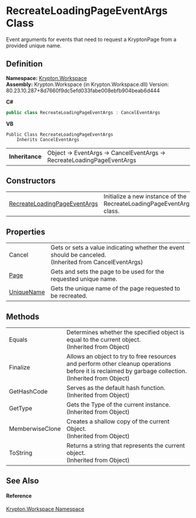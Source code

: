 # RecreateLoadingPageEventArgs Class


Event arguments for events that need to request a KryptonPage from a provided unique name.



## Definition
**Namespace:** <a href="0dbf488f-9676-a1e5-a949-1b4bcea03d52.md">Krypton.Workspace</a>  
**Assembly:** Krypton.Workspace (in Krypton.Workspace.dll) Version: 80.23.10.287+8d7660f9dc5efd033fabe008ebfb904beab6d444

**C#**
``` C#
public class RecreateLoadingPageEventArgs : CancelEventArgs
```
**VB**
``` VB
Public Class RecreateLoadingPageEventArgs
	Inherits CancelEventArgs
```

<table><tr><td><strong>Inheritance</strong></td><td>Object  →  EventArgs  →  CancelEventArgs  →  RecreateLoadingPageEventArgs</td></tr>
</table>



## Constructors
<table>
<tr>
<td><a href="f45417d4-6d68-4408-fc81-9dc0442cd290.md">RecreateLoadingPageEventArgs</a></td>
<td>Initialize a new instance of the RecreateLoadingPageEventArgs class.</td></tr>
</table>

## Properties
<table>
<tr>
<td>Cancel</td>
<td>Gets or sets a value indicating whether the event should be canceled.<br />(Inherited from CancelEventArgs)</td></tr>
<tr>
<td><a href="b696e16e-80f8-390b-088c-a470b817c66f.md">Page</a></td>
<td>Gets and sets the page to be used for the requested unique name.</td></tr>
<tr>
<td><a href="2f7c688b-6b6f-5c96-2d2d-7cded7bcf9c2.md">UniqueName</a></td>
<td>Gets the unique name of the page requested to be recreated.</td></tr>
</table>

## Methods
<table>
<tr>
<td>Equals</td>
<td>Determines whether the specified object is equal to the current object.<br />(Inherited from Object)</td></tr>
<tr>
<td>Finalize</td>
<td>Allows an object to try to free resources and perform other cleanup operations before it is reclaimed by garbage collection.<br />(Inherited from Object)</td></tr>
<tr>
<td>GetHashCode</td>
<td>Serves as the default hash function.<br />(Inherited from Object)</td></tr>
<tr>
<td>GetType</td>
<td>Gets the Type of the current instance.<br />(Inherited from Object)</td></tr>
<tr>
<td>MemberwiseClone</td>
<td>Creates a shallow copy of the current Object.<br />(Inherited from Object)</td></tr>
<tr>
<td>ToString</td>
<td>Returns a string that represents the current object.<br />(Inherited from Object)</td></tr>
</table>

## See Also


#### Reference
<a href="0dbf488f-9676-a1e5-a949-1b4bcea03d52.md">Krypton.Workspace Namespace</a>  
